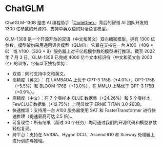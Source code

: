 # ChatGLM

ChatGLM-130B 是由 AI 编程助手「<a href="https://ai-bot.cn/sites/1131.html">CodeGeex</a>」背后的智谱 AI 团队开发的 1300 亿参数的开源的、支持中英双语的对话语言模型。

GLM-130B 是一个开源开放的双语（中文和英文）双向稠密模型，拥有 1300 亿参数，模型架构采用通用语言模型（GLM1）。它旨在支持在一台 A100（40G * 8） 或 V100（32G * 8）服务器上对千亿规模参数的模型进行推理。截至 2022 年 7 月 3 日，GLM-130B 已完成 4000 亿个文本标识符（中文和英文各 2000 亿）的训练，它有以下独特优势：
<ul>
 	<li>双语：同时支持中文和英文。</li>
 	<li>高精度（英文）： 在 LAMBADA 上优于 GPT-3 175B（+4.0%）、OPT-175B（+5.5%）和 BLOOM-176B（+13.0%），在 MMLU 上略优于 GPT-3 175B（+0.9%）。</li>
 	<li>高精度（中文）：在 7 个零样本 CLUE 数据集（+24.26%）和 5 个零样本 FewCLUE 数据集（+12.75%）上明显优于 ERNIE TITAN 3.0 260B。</li>
 	<li>快速推理：支持用一台 A100 服务器使用 SAT 和 FasterTransformer 进行快速推理（提速最高可达 2.5 倍）。</li>
 	<li>可复现性：所有结果（超过 30 个任务）均可通过我们的开源代码和模型参数轻松复现。</li>
 	<li>跨平台：支持在 NVIDIA、Hygon DCU、Ascend 910 和 Sunway 处理器上进行训练与推理。</li>
</ul>
&nbsp;